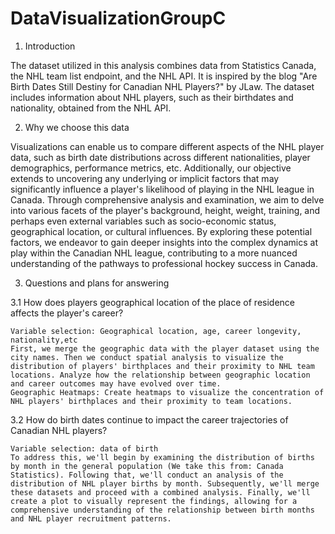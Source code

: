 # DataVisualizationGroupC

1. Introduction

The dataset utilized in this analysis combines data from Statistics Canada, the NHL team list endpoint, and the NHL API. It is inspired by the blog "Are Birth Dates Still Destiny for Canadian NHL Players?" by JLaw. The dataset includes information about NHL players, such as their birthdates and nationality, obtained from the NHL API. 

2. Why we choose this data

Visualizations can enable us to compare different aspects of the NHL player data, such as birth date distributions across different nationalities, player demographics, performance metrics, etc. Additionally, our objective extends to uncovering any underlying or implicit factors that may significantly influence a player's likelihood of playing in the NHL league in Canada. Through comprehensive analysis and examination, we aim to delve into various facets of the player's background, height, weight, training, and perhaps even external variables such as socio-economic status, geographical location, or cultural influences. By exploring these potential factors, we endeavor to gain deeper insights into the complex dynamics at play within the Canadian NHL league, contributing to a more nuanced understanding of the pathways to professional hockey success in Canada.

3. Questions and plans for answering

3.1 How does players geographical location of the place of residence affects the player's career?

	Variable selection: Geographical location, age, career longevity, nationality,etc
	First, we merge the geographic data with the player dataset using the city names. Then we conduct spatial analysis to visualize the distribution of players' birthplaces and their proximity to NHL team locations. Analyze how the relationship between geographic location and career outcomes may have evolved over time.
	Geographic Heatmaps: Create heatmaps to visualize the concentration of NHL players' birthplaces and their proximity to team locations.


3.2 How do birth dates continue to impact the career trajectories of Canadian NHL players?

	Variable selection: data of birth 
	To address this, we'll begin by examining the distribution of births by month in the general population (We take this from: Canada Statistics). Following that, we'll conduct an analysis of the distribution of NHL player births by month. Subsequently, we'll merge these datasets and proceed with a combined analysis. Finally, we'll create a plot to visually represent the findings, allowing for a comprehensive understanding of the relationship between birth months and NHL player recruitment patterns.

